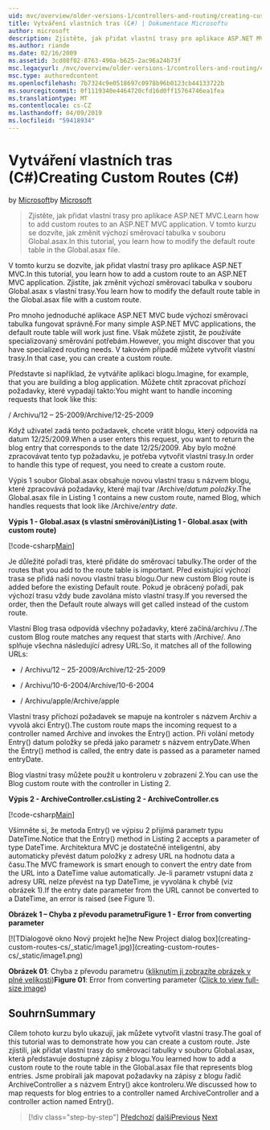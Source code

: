 ```yaml
---
uid: mvc/overview/older-versions-1/controllers-and-routing/creating-custom-routes-cs
title: Vytváření vlastních tras (C#) | Dokumentace Microsoftu
author: microsoft
description: Zjistěte, jak přidat vlastní trasy pro aplikace ASP.NET MVC. V tomto kurzu se dozvíte, jak změnit výchozí směrovací tabulka v souboru Global.asax.
ms.author: riande
ms.date: 02/16/2009
ms.assetid: 3cd08f02-8763-490a-b625-2ac96a24b73f
msc.legacyurl: /mvc/overview/older-versions-1/controllers-and-routing/creating-custom-routes-cs
msc.type: authoredcontent
ms.openlocfilehash: 7b7324c9e0518697c0978b96b0123cb44133722b
ms.sourcegitcommit: 0f1119340e4464720cfd16d0ff15764746ea1fea
ms.translationtype: MT
ms.contentlocale: cs-CZ
ms.lasthandoff: 04/09/2019
ms.locfileid: "59418934"
---
```

# <a name="creating-custom-routes-c"></a><span data-ttu-id="f9513-104">Vytváření vlastních tras (C#)</span><span class="sxs-lookup"><span data-stu-id="f9513-104">Creating Custom Routes (C#)</span></span>

<span data-ttu-id="f9513-105">by [Microsoft](https://github.com/microsoft)</span><span class="sxs-lookup"><span data-stu-id="f9513-105">by [Microsoft](https://github.com/microsoft)</span></span>

> <span data-ttu-id="f9513-106">Zjistěte, jak přidat vlastní trasy pro aplikace ASP.NET MVC.</span><span class="sxs-lookup"><span data-stu-id="f9513-106">Learn how to add custom routes to an ASP.NET MVC application.</span></span> <span data-ttu-id="f9513-107">V tomto kurzu se dozvíte, jak změnit výchozí směrovací tabulka v souboru Global.asax.</span><span class="sxs-lookup"><span data-stu-id="f9513-107">In this tutorial, you learn how to modify the default route table in the Global.asax file.</span></span>


<span data-ttu-id="f9513-108">V tomto kurzu se dozvíte, jak přidat vlastní trasy pro aplikace ASP.NET MVC.</span><span class="sxs-lookup"><span data-stu-id="f9513-108">In this tutorial, you learn how to add a custom route to an ASP.NET MVC application.</span></span> <span data-ttu-id="f9513-109">Zjistíte, jak změnit výchozí směrovací tabulka v souboru Global.asax s vlastní trasy.</span><span class="sxs-lookup"><span data-stu-id="f9513-109">You learn how to modify the default route table in the Global.asax file with a custom route.</span></span>

<span data-ttu-id="f9513-110">Pro mnoho jednoduché aplikace ASP.NET MVC bude výchozí směrovací tabulka fungovat správně.</span><span class="sxs-lookup"><span data-stu-id="f9513-110">For many simple ASP.NET MVC applications, the default route table will work just fine.</span></span> <span data-ttu-id="f9513-111">Však můžete zjistit, že používáte specializovaný směrování potřebám.</span><span class="sxs-lookup"><span data-stu-id="f9513-111">However, you might discover that you have specialized routing needs.</span></span> <span data-ttu-id="f9513-112">V takovém případě můžete vytvořit vlastní trasy.</span><span class="sxs-lookup"><span data-stu-id="f9513-112">In that case, you can create a custom route.</span></span>

<span data-ttu-id="f9513-113">Představte si například, že vytváříte aplikaci blogu.</span><span class="sxs-lookup"><span data-stu-id="f9513-113">Imagine, for example, that you are building a blog application.</span></span> <span data-ttu-id="f9513-114">Můžete chtít zpracovat příchozí požadavky, které vypadají takto:</span><span class="sxs-lookup"><span data-stu-id="f9513-114">You might want to handle incoming requests that look like this:</span></span>

<span data-ttu-id="f9513-115">/ Archivu/12 – 25-2009</span><span class="sxs-lookup"><span data-stu-id="f9513-115">/Archive/12-25-2009</span></span>

<span data-ttu-id="f9513-116">Když uživatel zadá tento požadavek, chcete vrátit blogu, který odpovídá na datum 12/25/2009.</span><span class="sxs-lookup"><span data-stu-id="f9513-116">When a user enters this request, you want to return the blog entry that corresponds to the date 12/25/2009.</span></span> <span data-ttu-id="f9513-117">Aby bylo možné zpracovávat tento typ požadavku, je potřeba vytvořit vlastní trasy.</span><span class="sxs-lookup"><span data-stu-id="f9513-117">In order to handle this type of request, you need to create a custom route.</span></span>

<span data-ttu-id="f9513-118">Výpis 1 soubor Global.asax obsahuje novou vlastní trasu s názvem blogu, které zpracovává požadavky, které mají tvar /Archive/*datum položky*.</span><span class="sxs-lookup"><span data-stu-id="f9513-118">The Global.asax file in Listing 1 contains a new custom route, named Blog, which handles requests that look like /Archive/*entry date*.</span></span>

**<span data-ttu-id="f9513-119">Výpis 1 - Global.asax (s vlastní směrování)</span><span class="sxs-lookup"><span data-stu-id="f9513-119">Listing 1 - Global.asax (with custom route)</span></span>**

[!code-csharp[Main](creating-custom-routes-cs/samples/sample1.cs)]

<span data-ttu-id="f9513-120">Je důležité pořadí tras, které přidáte do směrovací tabulky.</span><span class="sxs-lookup"><span data-stu-id="f9513-120">The order of the routes that you add to the route table is important.</span></span> <span data-ttu-id="f9513-121">Před existující výchozí trasa se přidá naši novou vlastní trasu blogu.</span><span class="sxs-lookup"><span data-stu-id="f9513-121">Our new custom Blog route is added before the existing Default route.</span></span> <span data-ttu-id="f9513-122">Pokud je obrácený pořadí, pak výchozí trasu vždy bude zavolána místo vlastní trasy.</span><span class="sxs-lookup"><span data-stu-id="f9513-122">If you reversed the order, then the Default route always will get called instead of the custom route.</span></span>

<span data-ttu-id="f9513-123">Vlastní Blog trasa odpovídá všechny požadavky, které začíná/archivu /.</span><span class="sxs-lookup"><span data-stu-id="f9513-123">The custom Blog route matches any request that starts with /Archive/.</span></span> <span data-ttu-id="f9513-124">Ano splňuje všechna následující adresy URL:</span><span class="sxs-lookup"><span data-stu-id="f9513-124">So, it matches all of the following URLs:</span></span>

- <span data-ttu-id="f9513-125">/ Archivu/12 – 25-2009</span><span class="sxs-lookup"><span data-stu-id="f9513-125">/Archive/12-25-2009</span></span>

- <span data-ttu-id="f9513-126">/ Archivu/10-6-2004</span><span class="sxs-lookup"><span data-stu-id="f9513-126">/Archive/10-6-2004</span></span>

- <span data-ttu-id="f9513-127">/ Archivu/apple</span><span class="sxs-lookup"><span data-stu-id="f9513-127">/Archive/apple</span></span>

<span data-ttu-id="f9513-128">Vlastní trasy příchozí požadavek se mapuje na kontroler s názvem Archiv a vyvolá akci Entry().</span><span class="sxs-lookup"><span data-stu-id="f9513-128">The custom route maps the incoming request to a controller named Archive and invokes the Entry() action.</span></span> <span data-ttu-id="f9513-129">Při volání metody Entry() datum položky se předá jako parametr s názvem entryDate.</span><span class="sxs-lookup"><span data-stu-id="f9513-129">When the Entry() method is called, the entry date is passed as a parameter named entryDate.</span></span>

<span data-ttu-id="f9513-130">Blog vlastní trasy můžete použít u kontroleru v zobrazení 2.</span><span class="sxs-lookup"><span data-stu-id="f9513-130">You can use the Blog custom route with the controller in Listing 2.</span></span>

**<span data-ttu-id="f9513-131">Výpis 2 - ArchiveController.cs</span><span class="sxs-lookup"><span data-stu-id="f9513-131">Listing 2 - ArchiveController.cs</span></span>**

[!code-csharp[Main](creating-custom-routes-cs/samples/sample2.cs)]

<span data-ttu-id="f9513-132">Všimněte si, že metoda Entry() ve výpisu 2 přijímá parametr typu DateTime.</span><span class="sxs-lookup"><span data-stu-id="f9513-132">Notice that the Entry() method in Listing 2 accepts a parameter of type DateTime.</span></span> <span data-ttu-id="f9513-133">Architektura MVC je dostatečně inteligentní, aby automaticky převést datum položky z adresy URL na hodnotu data a času.</span><span class="sxs-lookup"><span data-stu-id="f9513-133">The MVC framework is smart enough to convert the entry date from the URL into a DateTime value automatically.</span></span> <span data-ttu-id="f9513-134">Je-li parametr vstupní data z adresy URL nelze převést na typ DateTime, je vyvolána k chybě (viz obrázek 1).</span><span class="sxs-lookup"><span data-stu-id="f9513-134">If the entry date parameter from the URL cannot be converted to a DateTime, an error is raised (see Figure 1).</span></span>

**<span data-ttu-id="f9513-135">Obrázek 1 – Chyba z převodu parametru</span><span class="sxs-lookup"><span data-stu-id="f9513-135">Figure 1 - Error from converting parameter</span></span>**


[![T<span data-ttu-id="f9513-136">Dialogové okno Nový projekt he]</span><span class="sxs-lookup"><span data-stu-id="f9513-136">he New Project dialog box]</span></span>(creating-custom-routes-cs/_static/image1.jpg)](creating-custom-routes-cs/_static/image1.png)

<span data-ttu-id="f9513-137">**Obrázek 01**: Chyba z převodu parametru ([kliknutím ji zobrazíte obrázek v plné velikosti](creating-custom-routes-cs/_static/image2.png))</span><span class="sxs-lookup"><span data-stu-id="f9513-137">**Figure 01**: Error from converting parameter ([Click to view full-size image](creating-custom-routes-cs/_static/image2.png))</span></span>


## <a name="summary"></a><span data-ttu-id="f9513-138">Souhrn</span><span class="sxs-lookup"><span data-stu-id="f9513-138">Summary</span></span>

<span data-ttu-id="f9513-139">Cílem tohoto kurzu bylo ukazují, jak můžete vytvořit vlastní trasy.</span><span class="sxs-lookup"><span data-stu-id="f9513-139">The goal of this tutorial was to demonstrate how you can create a custom route.</span></span> <span data-ttu-id="f9513-140">Jste zjistili, jak přidat vlastní trasy do směrovací tabulky v souboru Global.asax, která představuje dostupné zápisy z blogu.</span><span class="sxs-lookup"><span data-stu-id="f9513-140">You learned how to add a custom route to the route table in the Global.asax file that represents blog entries.</span></span> <span data-ttu-id="f9513-141">Jsme probírali jak mapovat požadavky na zápisy z blogu řadič ArchiveController a s názvem Entry() akce kontroleru.</span><span class="sxs-lookup"><span data-stu-id="f9513-141">We discussed how to map requests for blog entries to a controller named ArchiveController and a controller action named Entry().</span></span>

> [!div class="step-by-step"]
> <span data-ttu-id="f9513-142">[Předchozí](aspnet-mvc-controllers-overview-cs.md)
> [další](creating-a-route-constraint-cs.md)</span><span class="sxs-lookup"><span data-stu-id="f9513-142">[Previous](aspnet-mvc-controllers-overview-cs.md)
[Next](creating-a-route-constraint-cs.md)</span></span>
